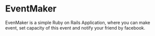 EventMaker
==========

EvenMaker is a simple Ruby on Rails Application, where you can make event, set capacity of this event and notify your friend by facebook.